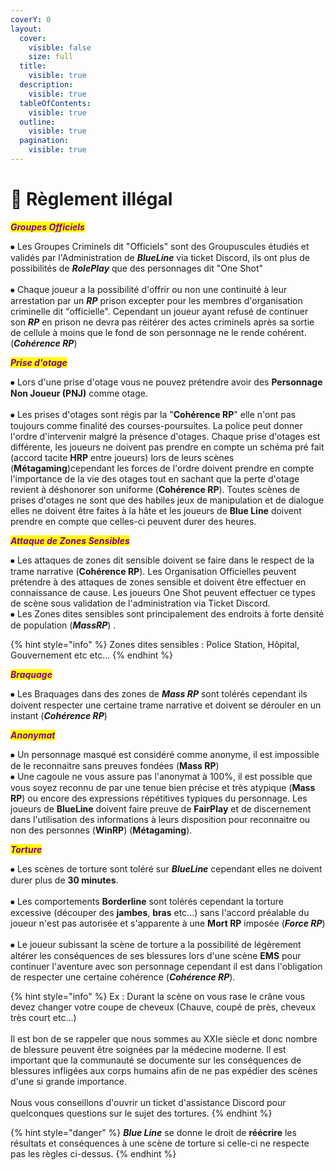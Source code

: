 ```yaml
---
coverY: 0
layout:
  cover:
    visible: false
    size: full
  title:
    visible: true
  description:
    visible: true
  tableOfContents:
    visible: true
  outline:
    visible: true
  pagination:
    visible: true
---
```


# 🐧 Règlement illégal

_<mark style="color:purple;">**Groupes Officiels**</mark>_



⦁ Les Groupes Criminels dit "Officiels" sont des Groupuscules étudiés et validés par l'Administration de _**BlueLine**_ via ticket Discord, ils ont plus de possibilités de _**RolePlay**_ que des personnages dit "One Shot"   \
\
⦁ Chaque joueur a la possibilité d'offrir ou non une continuité à leur arrestation par un _**RP**_ prison excepter pour les membres d'organisation criminelle dit "officielle". Cependant un joueur ayant refusé de continuer son _**RP**_ en prison ne devra pas réitérer des actes criminels après sa sortie de cellule à moins que le fond de son personnage ne le rende cohérent. (_**Cohérence RP**_)



_<mark style="color:purple;">**Prise d'otage**</mark>_



⦁ Lors d'une prise d'otage vous ne pouvez prétendre avoir des **Personnage Non Joueur (PNJ)** comme otage.\
\
⦁ Les prises d'otages sont régis par la "**Cohérence RP**" elle n'ont pas toujours comme finalité des courses-poursuites. La police peut donner l'ordre d'intervenir malgré la présence d'otages. Chaque prise d'otages est différente, les joueurs ne doivent pas prendre en compte un schéma pré fait (accord tacite **HRP** entre joueurs)  lors de leurs scènes (**Métagaming**)cependant les forces de l'ordre doivent prendre en compte l'importance de la vie des otages tout en sachant que la perte d'otage revient à déshonorer son uniforme (**Cohérence RP**). Toutes scènes de prises d'otages ne sont que des habiles jeux de manipulation et de dialogue elles ne doivent être faites à la hâte et les joueurs de **Blue Line** doivent prendre en compte que celles-ci peuvent durer des heures.



_<mark style="color:purple;">**Attaque de Zones Sensibles**</mark>_



⦁ Les attaques de zones dit sensible doivent se faire dans le respect de la trame narrative (**Cohérence RP**). Les Organisation Officielles peuvent prétendre à des attaques de zones sensible et doivent être effectuer en connaissance de cause. Les joueurs One Shot peuvent effectuer ce types de scène sous validation de l'administration via Ticket Discord.\
⦁ Les Zones dites sensibles sont principalement des endroits à forte densité de population (_**MassRP**_) .

{% hint style="info" %}
Zones dites sensibles : Police Station, Hôpital, Gouvernement etc etc...&#x20;
{% endhint %}



_<mark style="color:purple;">**Braquage**</mark>_&#x20;



⦁ Les Braquages dans des zones de _**Mass RP**_ sont tolérés cependant ils doivent respecter une certaine trame narrative et doivent se dérouler en un instant (_**Cohérence RP**_)&#x20;



_<mark style="color:purple;">**Anonymat**</mark>_



⦁ Un personnage masqué est considéré comme anonyme, il est impossible de le reconnaitre sans preuves fondées (**Mass RP**) \
⦁ Une cagoule ne vous assure pas l'anonymat à 100%, il est possible que vous soyez reconnu de par une tenue bien précise et très atypique (**Mass RP**) ou encore des expressions répétitives typiques du personnage. Les joueurs de **BlueLine** doivent faire preuve de **FairPlay** et de discernement dans l'utilisation des informations à leurs disposition pour reconnaitre ou non des personnes (**WinRP**) (**Métagaming**).&#x20;



_<mark style="color:purple;">**Torture**</mark>_



⦁ Les scènes de torture sont toléré sur _**BlueLine**_ cependant elles ne doivent durer plus de **30 minutes**. \
\
⦁ Les comportements **Borderline** sont tolérés cependant la torture excessive (découper des **jambes**, **bras** etc...) sans l'accord préalable du joueur n'est pas autorisée et s'apparente à une **Mort RP** imposée (_**Force RP**_) \
\
⦁ Le joueur subissant la scène de torture a la possibilité de légèrement altérer les conséquences de ses blessures lors d'une scène **EMS** pour continuer l'aventure avec son personnage cependant il est dans l'obligation de respecter une certaine cohérence (_**Cohérence RP**_).&#x20;

{% hint style="info" %}
Ex : Durant la scène on vous rase le crâne vous devez changer votre coupe de cheveux (Chauve, coupé de près, cheveux très court etc...) \
\
Il est bon de se rappeler que nous sommes au XXIe siècle et donc nombre de blessure peuvent être soignées par la médecine moderne. Il est important que la communauté se documente sur les conséquences de blessures infligées aux corps humains afin de ne pas expédier des scènes d'une si grande importance.\
\
Nous vous conseillons d'ouvrir un ticket d'assistance Discord pour quelconques questions sur le sujet des tortures.&#x20;
{% endhint %}

{% hint style="danger" %}
_**Blue Line**_ se donne le droit de **réécrire** les résultats et conséquences à une scène de torture si celle-ci ne respecte pas les règles ci-dessus. &#x20;
{% endhint %}
